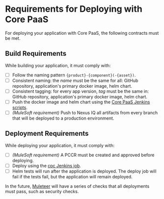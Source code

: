 # Requirements for Deploying with Core PaaS

For deploying your application with Core PaaS, the following contracts must be met.

## Build Requirements

While building your application, it must comply with:

- [ ] Follow the naming pattern `{product}-{component}(-{asset})`.
- [ ] Consistent naming: the _name_ must be the same for all: GitHub repository, application's primary docker image, helm chart.
- [ ] Consistent tagging: for every app version, _tag_ must be the same in: GitHub repository, application's primary docker image, helm chart.
- [ ] Push the docker image and helm chart using the [Core PaaS Jenkins scripts](jenkins-functions.md).
- [ ] _(MuleSoft requirement)_ Push to Nexus IQ all artifacts from every branch that will be deployed to a production environment.

## Deployment Requirements

While deploying your application, it must comply with:

- [ ] _(MuleSoft requirement)_ A PCCR must be created and approved before deploying.
- [ ] Deploy using the [cpc Jenkins job](cpc.md).
- [ ] Helm tests will run after the application is deployed. The deploy job will fail if the tests fail, but the application will remain deployed.

In the future, [Muleteer](https://muleteer.msap.io/) will have a series of checks that all deployments must pass, such as security checks.

